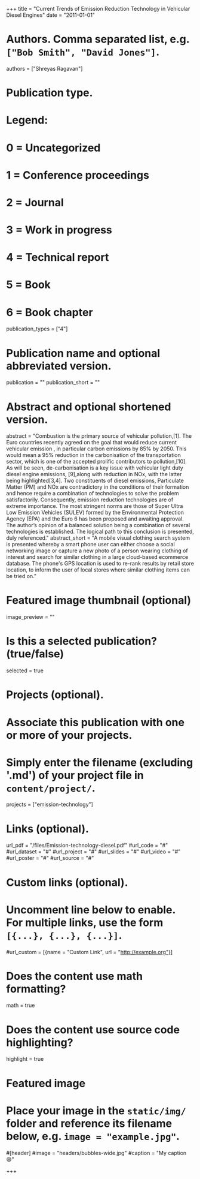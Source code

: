 +++
title = "Current Trends of Emission Reduction Technology in Vehicular Diesel Engines"
date = "2011-01-01"

# Authors. Comma separated list, e.g. `["Bob Smith", "David Jones"]`.
authors = ["Shreyas Ragavan"]

# Publication type.
# Legend:
# 0 = Uncategorized
# 1 = Conference proceedings
# 2 = Journal
# 3 = Work in progress
# 4 = Technical report
# 5 = Book
# 6 = Book chapter
publication_types = ["4"]

# Publication name and optional abbreviated version.
publication = ""
publication_short = ""

# Abstract and optional shortened version.
abstract = "Combustion is the primary source of vehicular pollution,[1]. The Euro countries recently agreed on the goal that would reduce current vehicular emission , in particular carbon emissions by 85% by 2050. This would mean a 95% reduction in the carbonisation of the transportation sector, which is one of the accepted prolific contributors to pollution,[10]. As will be seen, de-carbonisation is a key issue with vehicular light duty diesel engine emissions, [9],along with reduction in NOx, with the latter being highlighted[3,4]. Two constituents of diesel emissions, Particulate Matter (PM) and NOx are contradictory in the conditions of their formation and hence require a combination of technologies to solve the problem satisfactorily. Consequently, emission reduction technologies are of extreme importance. The most stringent norms are those of Super Ultra Low Emission Vehicles (SULEV) formed by the Environmental Protection Agency (EPA) and the Euro 6 has been proposed and awaiting approval. The author’s opinion of a balanced solution being a combination of several technologies is established. The logical path to this conclusion is presented, duly referenced."
abstract_short = "A mobile visual clothing search system is presented whereby a smart phone user can either choose a social networking image or capture a new photo of a person wearing clothing of interest and search for similar clothing in a large cloud-based ecommerce database. The phone's GPS location is used to re-rank results by retail store location, to inform the user of local stores where similar clothing items can be tried on."

# Featured image thumbnail (optional)
image_preview = ""

# Is this a selected publication? (true/false)
selected = true

# Projects (optional).
#   Associate this publication with one or more of your projects.
#   Simply enter the filename (excluding '.md') of your project file in `content/project/`.
projects = ["emission-technology"]

# Links (optional).
url_pdf = "/files/Emission-technology-diesel.pdf"
#url_code = "#"
#url_dataset = "#"
#url_project = "#"
#url_slides = "#"
#url_video = "#"
#url_poster = "#"
#url_source = "#"

# Custom links (optional).
#   Uncomment line below to enable. For multiple links, use the form `[{...}, {...}, {...}]`.
#url_custom = [{name = "Custom Link", url = "http://example.org"}]

# Does the content use math formatting?
math = true

# Does the content use source code highlighting?
highlight = true

# Featured image
# Place your image in the `static/img/` folder and reference its filename below, e.g. `image = "example.jpg"`.
#[header]
#image = "headers/bubbles-wide.jpg"
#caption = "My caption :smile:"

+++


